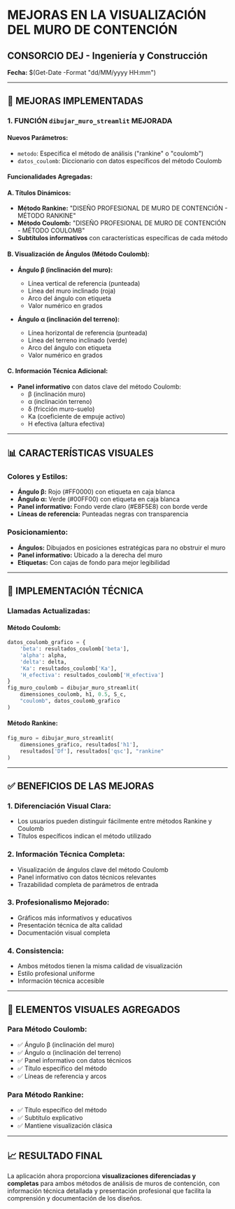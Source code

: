 # MEJORAS EN LA VISUALIZACIÓN DEL MURO DE CONTENCIÓN

## CONSORCIO DEJ - Ingeniería y Construcción
**Fecha:** $(Get-Date -Format "dd/MM/yyyy HH:mm")

---

## 🎯 MEJORAS IMPLEMENTADAS

### 1. **FUNCIÓN `dibujar_muro_streamlit` MEJORADA**

#### **Nuevos Parámetros:**
- `metodo`: Especifica el método de análisis ("rankine" o "coulomb")
- `datos_coulomb`: Diccionario con datos específicos del método Coulomb

#### **Funcionalidades Agregadas:**

#### **A. Títulos Dinámicos:**
- **Método Rankine:** "DISEÑO PROFESIONAL DE MURO DE CONTENCIÓN - MÉTODO RANKINE"
- **Método Coulomb:** "DISEÑO PROFESIONAL DE MURO DE CONTENCIÓN - MÉTODO COULOMB"
- **Subtítulos informativos** con características específicas de cada método

#### **B. Visualización de Ángulos (Método Coulomb):**
- **Ángulo β (inclinación del muro):**
  - Línea vertical de referencia (punteada)
  - Línea del muro inclinado (roja)
  - Arco del ángulo con etiqueta
  - Valor numérico en grados

- **Ángulo α (inclinación del terreno):**
  - Línea horizontal de referencia (punteada)
  - Línea del terreno inclinado (verde)
  - Arco del ángulo con etiqueta
  - Valor numérico en grados

#### **C. Información Técnica Adicional:**
- **Panel informativo** con datos clave del método Coulomb:
  - β (inclinación muro)
  - α (inclinación terreno)
  - δ (fricción muro-suelo)
  - Ka (coeficiente de empuje activo)
  - H efectiva (altura efectiva)

---

## 📊 CARACTERÍSTICAS VISUALES

### **Colores y Estilos:**
- **Ángulo β:** Rojo (#FF0000) con etiqueta en caja blanca
- **Ángulo α:** Verde (#00FF00) con etiqueta en caja blanca
- **Panel informativo:** Fondo verde claro (#E8F5E8) con borde verde
- **Líneas de referencia:** Punteadas negras con transparencia

### **Posicionamiento:**
- **Ángulos:** Dibujados en posiciones estratégicas para no obstruir el muro
- **Panel informativo:** Ubicado a la derecha del muro
- **Etiquetas:** Con cajas de fondo para mejor legibilidad

---

## 🔧 IMPLEMENTACIÓN TÉCNICA

### **Llamadas Actualizadas:**

#### **Método Coulomb:**
```python
datos_coulomb_grafico = {
    'beta': resultados_coulomb['beta'],
    'alpha': alpha,
    'delta': delta,
    'Ka': resultados_coulomb['Ka'],
    'H_efectiva': resultados_coulomb['H_efectiva']
}
fig_muro_coulomb = dibujar_muro_streamlit(
    dimensiones_coulomb, h1, 0.5, S_c, 
    "coulomb", datos_coulomb_grafico
)
```

#### **Método Rankine:**
```python
fig_muro = dibujar_muro_streamlit(
    dimensiones_grafico, resultados['h1'], 
    resultados['Df'], resultados['qsc'], "rankine"
)
```

---

## ✅ BENEFICIOS DE LAS MEJORAS

### **1. Diferenciación Visual Clara:**
- Los usuarios pueden distinguir fácilmente entre métodos Rankine y Coulomb
- Títulos específicos indican el método utilizado

### **2. Información Técnica Completa:**
- Visualización de ángulos clave del método Coulomb
- Panel informativo con datos técnicos relevantes
- Trazabilidad completa de parámetros de entrada

### **3. Profesionalismo Mejorado:**
- Gráficos más informativos y educativos
- Presentación técnica de alta calidad
- Documentación visual completa

### **4. Consistencia:**
- Ambos métodos tienen la misma calidad de visualización
- Estilo profesional uniforme
- Información técnica accesible

---

## 🎨 ELEMENTOS VISUALES AGREGADOS

### **Para Método Coulomb:**
- ✅ Ángulo β (inclinación del muro)
- ✅ Ángulo α (inclinación del terreno)
- ✅ Panel informativo con datos técnicos
- ✅ Título específico del método
- ✅ Líneas de referencia y arcos

### **Para Método Rankine:**
- ✅ Título específico del método
- ✅ Subtítulo explicativo
- ✅ Mantiene visualización clásica

---

## 📈 RESULTADO FINAL

La aplicación ahora proporciona **visualizaciones diferenciadas y completas** para ambos métodos de análisis de muros de contención, con información técnica detallada y presentación profesional que facilita la comprensión y documentación de los diseños. 